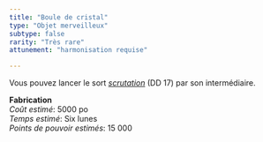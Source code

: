 ```yaml
---
title: "Boule de cristal"
type: "Objet merveilleux"
subtype: false
rarity: "Très rare"
attunement: "harmonisation requise"

---
```

Vous pouvez lancer le sort [_scrutation_](/grimoire/scrutation/) (DD 17) par son intermédiaire.  

**Fabrication**  
*Coût estimé*: 5000 po  
*Temps estimé*: Six lunes  
*Points de pouvoir estimés*: 15 000       
